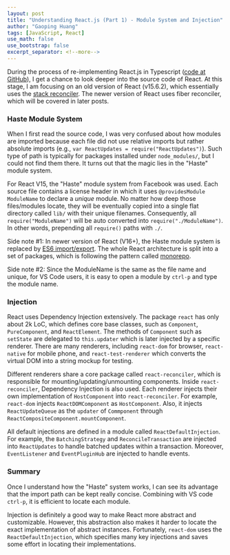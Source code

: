 ```yaml
---
layout: post
title: "Understanding React.js (Part 1) - Module System and Injection"
author: "Gaoping Huang"
tags: [JavaScript, React]
use_math: false
use_bootstrap: false
excerpt_separator: <!--more-->
---
```

During the process of re-implementing React.js in Typescript ([code at GitHub](https://github.com/gaopinghuang0/react-in-typescript)), I get a chance to look deeper into the source code of React. At this stage, I am focusing on an old version of React (v15.6.2), which essentially uses the [stack reconciler](https://github.com/facebook/react/tree/15-stable/src/renderers/shared/stack/reconciler). The newer version of React uses fiber reconciler, which will be covered in later posts.

<!-- 手动为一段或多段添加分隔符。这样才能正确的转换成 `post.excerpts`。 -->
<!--more-->

### Haste Module System
When I first read the source code, I was very confused about how modules are imported because each file did not use relative imports but rather absolute imports (e.g., `var ReactUpdates = require("ReactUpdates")`). Such type of path is typically for packages installed under `node_modules/`, but I could not find them there. It turns out that the magic lies in the "Haste" module system.

For React V15, the "Haste" module system from Facebook was used. Each source file contains a license header in which it uses `@providesModule ModuleName` to declare a *unique* module. No matter how deep those files/modules locate, they will be eventually copied into a single flat directory called `lib/` with their unique filenames. Consequently, all `require("ModuleName")` will be auto converted into `require("./ModuleName")`. In other words, prepending all `require()` paths with `./`. 

Side note #1: In newer version of React (V16+), the Haste module system is replaced by [ES6 import/export](https://reactjs.org/blog/2017/12/15/improving-the-repository-infrastructure.html#removing-the-custom-module-system). The whole React architecture is split into a set of packages, which is following the pattern called [monorepo](https://danluu.com/monorepo/).

Side note #2: Since the ModuleName is the same as the file name and unique, for VS Code users, it is easy to open a module by `ctrl-p` and type the module name.


### Injection
React uses Dependency Injection extensively. The package `react` has only about 2k LoC, which defines core base classes, such as `Component`, `PureComponent`, and `ReactElement`. The methods of `Component` such as `setState` are delegated to `this.updater` which is later injected by a specific renderer. There are many renderers, including `react-dom` for browser, `react-native` for mobile phone, and `react-test-renderer` which converts the virtual DOM into a string mockup for testing.

Different renderers share a core package called `react-reconciler`, which is responsible for mounting/updating/unmounting components. Inside `react-reconciler`, Dependency Injection is also used. Each renderer injects their own implementation of `HostComponent` into `react-reconciler`. For example, `react-dom` injects `ReactDOMComponent` as `HostComponent`. Also, it injects `ReactUpdateQueue` as the `updater` of `Commponent` through `ReactCompositeComponent.mountComponent`.

All default injections are defined in a module called `ReactDefaultInjection`. For example, the `BatchingStrategy` and `ReconcileTransaction` are injected into `ReactUpdates` to handle batched updates within a transaction. Moreover, `EventListener` and `EventPluginHub` are injected to handle events.

### Summary
Once I understand how the "Haste" system works, I can see its advantage that the import path can be kept really concise. Combining with VS code `ctrl-p`, it is efficient to locate each module.

Injection is definitely a good way to make React more abstract and customizable. However, this abstraction also makes it harder to locate the exact implementation of abstract instances. Fortunately, `react-dom` uses the `ReactDefaultInjection`, which specifies many key injections and saves some effort in locating their implementations.


